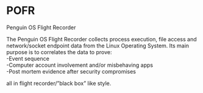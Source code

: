 # POFR
Penguin OS Flight Recorder

The Penguin OS Flight Recorder collects process execution, file access and network/socket endpoint data from the Linux Operating System. Its main purpose is to correlates the data to prove:
<br>
-Event sequence <br>
-Computer account involvement and/or misbehaving apps <br>
-Post mortem evidence after security compromises <br>

all in flight recorder/”black box” like style. 


